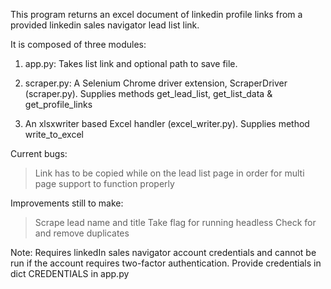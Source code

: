 This program returns an excel document of linkedin profile links from a provided linkedin sales navigator lead list link.

It is composed of three modules:

1. app.py: Takes list link and optional path to save file.

2. scraper.py: A Selenium Chrome driver extension, ScraperDriver (scraper.py). Supplies methods get_lead_list, get_list_data & get_profile_links

3. An xlsxwriter based Excel handler (excel_writer.py). Supplies method write_to_excel

Current bugs:

> Link has to be copied while on the lead list page in order for multi page support to function properly

Improvements still to make:

> Scrape lead name and title
> Take flag for running headless
> Check for and remove duplicates

Note: Requires linkedIn sales navigator account credentials and cannot be run if the account requires two-factor authentication. Provide credentials in dict CREDENTIALS in app.py
